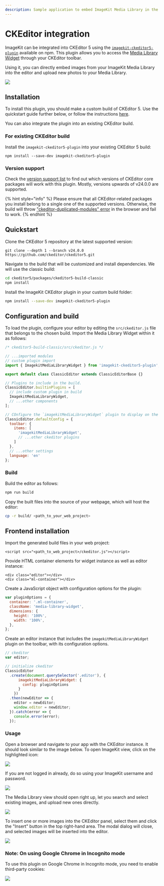 ```yaml
---
description: Sample application to embed ImageKit Media Library in the CKEditor.
---
```


# CKEditor integration

ImageKit can be integrated into CKEditor 5 using the [`imagekit-ckeditor5-plugin`](https://github.com/imagekit-developer/ckeditor-plugin) available on npm. This plugin allows you to access the [Media Library Widget](https://github.com/imagekit-developer/embeddable-media-library) through your CKEditor toolbar.

Using it, you can directly embed images from your ImageKit Media Library into the editor and upload new photos to your Media Library.

![](../../.gitbook/assets/01-mlw-ck.gif)

## Installation

To install this plugin, you should make a custom build of CKEditor 5. Use the quickstart guide further below, or follow the instructions [here](https://ckeditor.com/docs/ckeditor5/latest/builds/guides/development/custom-builds.html). 

You can also integrate the plugin into an existing CKEditor build.

### For existing CKEditor build

Install the `imagekit-ckeditor5-plugin` into your existing CKEditor 5 build:

```
npm install --save-dev imagekit-ckeditor5-plugin
```

### Version support

Check the [version support list](https://github.com/imagekit-developer/ckeditor-plugin) to find out which versions of CKEditor core packages will work with this plugin. Mostly, versions upwards of v24.0.0 are supported.

{% hint style="info" %}
Please ensure that all CKEditor-related packages you install belong to a single one of the supported versions. Otherwise, the build will throw ["ckeditor-duplicated-modules" error](https://ckeditor.com/docs/ckeditor5/latest/framework/guides/support/error-codes.html#error-ckeditor-duplicated-modules) in the browser and fail to work.
{% endhint %}

## Quickstart

Clone the CKEditor 5 repository at the latest supported version:

```
git clone --depth 1 --branch v24.0.0 https://github.com/ckeditor/ckeditor5.git
```

Navigate to the build that will be customized and install dependencies. We will use the classic build:

```bash
cd ckeditor5/packages/ckeditor5-build-classic
npm install
```

Install the ImageKit CKEditor plugin in your custom build folder:

```bash
npm install --save-dev imagekit-ckeditor5-plugin
```

## Configuration and build

To load the plugin, configure your editor by editing the `src/ckeditor.js` file that belongs to the chosen build. Import the Media Library Widget within it as follows:

```javascript
/* ckeditor5-build-classic/src/ckeditor.js */

// ...imported modules
// custom plugin import
import { ImagekitMediaLibraryWidget } from 'imagekit-ckeditor5-plugin';

export default class ClassicEditor extends ClassicEditorBase {}

// Plugins to include in the build.
ClassicEditor.builtinPlugins = [
  // include custom plugin in build
  ImagekitMediaLibraryWidget,
  // ...other components
];

// COnfigure the `imagekitMediaLibraryWidget` plugin to display on the editor toolbar
ClassicEditor.defaultConfig = {
  toolbar: {
    items: [
      'imagekitMediaLibraryWidget',
      // ...other ckeditor plugins
    ]
  },
  // ...other settings
  language: 'en'
};
```

### Build

Build the editor as follows:

```bash
npm run build
```

Copy the built files into the source of your webpage, which will host the editor:

```bash
cp -r build/ <path_to_your_web_project>
```

## Frontend installation

Import the generated build files in your web project:

```markup
<script src="<path_to_web_project>/ckeditor.js"></script>
```

Provide HTML container elements for widget instance as well as editor instance:

```markup
<div class="editor"></div>
<div class="ml-container"></div>
```

Create a JavaScript object with configuration options for the plugin:

```javascript
var pluginOptions = {
  container: '.ml-container',
  className: 'media-library-widget',
  dimensions: {
    height: '100%',
    width: '100%',
  },
};
```

Create an editor instance that includes the `imagekitMediaLibraryWidget` plugin on the toolbar, with its configuration options.

```javascript
// ckeditor
var editor;

// initialize ckeditor
ClassicEditor
  .create(document.querySelector('.editor'), {
      imagekitMediaLibraryWidget: {
        config: pluginOptions
      }
    })
  .then(newEditor => {
    editor = newEditor;
    window.editor = newEditor;
  }).catch(error => {
    console.error(error);
  });
```

### Usage <a href="usage" id="usage"></a>

Open a browser and navigate to your app with the CKEditor instance. It should look similar to the image below. To open ImageKit view, click on the highlighted icon:

![](../../.gitbook/assets/ckeditor-1.png)

If you are not logged in already, do so using your ImageKit username and password.

![](../../.gitbook/assets/ckeditor-2.png)

The Media Library view should open right up, let you search and select existing images, and upload new ones directly.

![](../../.gitbook/assets/ckeditor-3.png)

To insert one or more images into the CKEditor panel, select them and click the "Insert" button in the top right-hand area. The modal dialog will close, and selected images will be inserted into the editor.

![](../../.gitbook/assets/ckeditor-4.png)

### **Note: On using Google Chrome in Incognito mode**

To use this plugin on Google Chrome in Incognito mode, you need to enable third-party cookies:

![](../../.gitbook/assets/07-mlw-incognito-sm.png)
